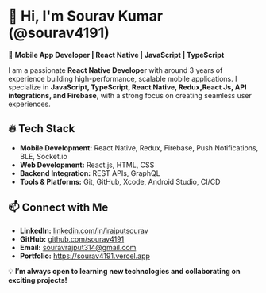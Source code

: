 # 👋 Hi, I'm Sourav Kumar (@sourav4191)  

🚀 **Mobile App Developer | React Native | JavaScript | TypeScript**  

I am a passionate **React Native Developer** with around 3 years of experience building high-performance, scalable mobile applications. I specialize in **JavaScript, TypeScript, React Native, Redux,React Js, API integrations, and Firebase**, with a strong focus on creating seamless user experiences.  

## 🔥 Tech Stack  
- **Mobile Development:** React Native, Redux, Firebase, Push Notifications, BLE, Socket.io  
- **Web Development:** React.js, HTML, CSS  
- **Backend Integration:** REST APIs, GraphQL  
- **Tools & Platforms:** Git, GitHub, Xcode, Android Studio, CI/CD  


## 📫 Connect with Me  
- **LinkedIn:** [linkedin.com/in/irajputsourav](https://www.linkedin.com/in/irajputsourav/)  
- **GitHub:** [github.com/sourav4191](https://github.com/sourav4191)  
- **Email:** souravrajput314@gmail.com
- **Portfolio:** https://sourav4191.vercel.app

💡 **I’m always open to learning new technologies and collaborating on exciting projects!**  



<!---
sourav4191/sourav4191 is a ✨ special ✨ repository because its `README.md` (this file) appears on your GitHub profile.
You can click the Preview link to take a look at your changes.
--->
